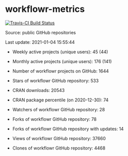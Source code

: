 
<!-- README.md is generated from README.Rmd. Please edit that file -->
workflowr-metrics
=================

[![Travis-CI Build Status](https://travis-ci.com/workflowr/workflowr-metrics.svg?branch=master)](https://travis-ci.com/workflowr/workflowr-metrics)

Source: public GitHub repositories

Last update: 2021-01-04 15:55:44

-   Weekly active projects (unique users): 45 (44)

-   Monthly active projects (unique users): 176 (141)

-   Number of workflowr projects on GitHub: 1644

-   Stars of workflowr GitHub repository: 533

-   CRAN downloads: 20543

-   CRAN package percentile (on 2020-12-30): 74

-   Watchers of workflowr GitHub repository: 28

-   Forks of workflowr GitHub repository: 78

-   Forks of workflowr GitHub repository with updates: 14

-   Views of workflowr GitHub repository: 37660

-   Clones of workflowr GitHub repository: 4468
